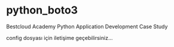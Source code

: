 # python_boto3
Bestcloud Academy Python Application Development Case Study

config dosyası için iletişime geçebilirsiniz...